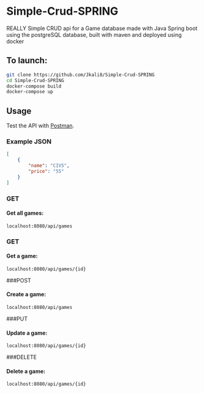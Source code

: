 # Simple-Crud-SPRING
REALLY Simple CRUD api for a Game database made with Java Spring boot using the postgreSQL database, built with maven and deployed using docker

## To launch:
```bash
git clone https://github.com/Jkali8/Simple-Crud-SPRING
cd Simple-Crud-SPRING
docker-compose build
docker-compose up
```

## Usage
Test the API with [Postman](https://www.postman.com/).

### Example JSON

```JSON
[
    {
        "name": "CIV5",
        "price": "55"
    }
]
```

### GET

#### Get all games:

`localhost:8080/api/games`

### GET

#### Get a game:

`localhost:8080/api/games/{id}`

###POST

#### Create a game:

`localhost:8080/api/games`

###PUT

#### Update a game:

`localhost:8080/api/games/{id}`

###DELETE

#### Delete a game:

`localhost:8080/api/games/{id}`

